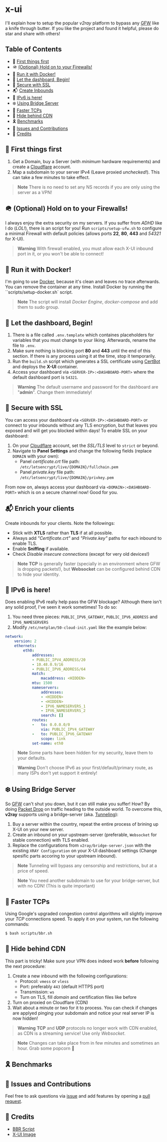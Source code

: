 # x-ui
I'll explain how to setup the popular *v2ray* platform to bypass any [GFW](https://en.wikipedia.org/wiki/Great_Firewall) like a knife through butter. If you like the project and found it helpful, please do star and share with others!

## Table of Contents
- 💫 [First things first](https://github.com/keivanipchihagh/x-ui#-first-things-first)
- 🪖 [(Optional) Hold on to your Firewalls!](https://github.com/keivanipchihagh/x-ui#-optional-hold-on-to-your-firewalls)
- 🐳 [Run it with Docker!](https://github.com/keivanipchihagh/x-ui#-run-it-with-docker)
- 🚀 [Let the dashboard, Begin!](https://github.com/keivanipchihagh/x-ui#-let-the-dashboard-begin)
- 🔐 [Secure with SSL](https://github.com/keivanipchihagh/x-ui#-secure-with-ssl)
- 📬 [Create Inbounds](https://github.com/keivanipchihagh/x-ui#-enrich-your-clients)
- 👻 [IPv6 is here!](https://github.com/keivanipchihagh/x-ui#-ipv6-is-here)
- ❄️ [Using Bridge Server](https://github.com/keivanipchihagh/x-ui#-using-bridge-server)
- 🚅 [Faster TCPs](https://github.com/keivanipchihagh/x-ui#-faster-tcps)
- 🧱 [Hide behind CDN](https://github.com/keivanipchihagh/x-ui#-hide-behind-cdn)
- 🎗️ [Benchmarks](https://github.com/keivanipchihagh/x-ui#-benchmarks)
- 🤝 [Issues and Contributions](https://github.com/keivanipchihagh/x-ui#-issues-and-contributions)
- 📖 [Credits](https://github.com/keivanipchihagh/x-ui#-credits)

## 💫 First things first
1. Get a Domain, buy a Server (with *minimum* hardware requirements) and create a [Cloudflare](https://cloudflare.com/) account.
2. Map a subdomain to your server IPv4 (Leave proxied *unchecked!*). This can take a few minutes to take effect.

> **Note**
> There is no need to set any NS records if you are only using the server as a VPN!

## 🪖 (Optional) Hold on to your Firewalls!
I always enjoy the extra security on my servers. If you suffer from *ADHD* like I do (*LOL!*), there is an script for you! Run `scripts/setup-ufw.sh` to configure a minimal Firewall with default policies (allows ports **22**, **80**, **443** and *54321* for X-UI).

> **Warning**
> With firewall enabled, you must allow each X-UI inbound port in it, or you won't be able to connect!

## 🐳 Run it with Docker! 
I'm going to use [Docker](https://www.docker.com/), because it's clean and leaves no trace afterwards. You can remove the container at any time. Install Docker by running the ``scripts/setup-docker.sh` script.

> **Note**
> The script will install *Docker Engine*, *docker-compose* and add them to sudo group.

## 🚀 Let the dashboard, Begin!
1. There is a file called `.env.template` which containes placeholders for variables that you must change to your liking. Afterwards, rename the file to `.env`.
2. Make sure nothing is blocking port **80** and **443** until the end of this section. If there is any process using it at the time, stop it temporarily.
3. Run the `build.sh` script which generates a SSL certificate using [CertBot](https://certbot.eff.org/) and deploys the **X-UI** container.
4. Access your dashboard via `<SERVER-IP>:<DASHBOARD-PORT>` where the default dashboard port is `54321`.

> **Warning**
> The default username and password for the dashboard are "**admin**". Change them immediately!

## 🔐 Secure with SSL
You can access your dashboard via `<SERVER-IP>:<DASHBOARD-PORT>` or connect to your inbounds without any TLS encryption, but that leaves you exposed and will get you blocked within days! To enable SSL on your dashboard:
1. On your [Cloudflare](https://cloudflare.com/) account, set the *SSL/TLS* level to `strict` or beyond.
2. Navigate to **Panel Settings** and change the following fields (replace `DOMAIN` with your own):
    - Panel *certificate.crt* file path: `/etc/letsencrypt/live/{DOMAIN}/fullchain.pem`
    - Panel *private.key* file path: `/etc/letsencrypt/live/{DOMAIN}/privkey.pem`

From now on, always access your dashboard via `<DOMAIN>:<DASHBOARD-PORT>` which is on a secure channel now! Good for you.

## 📬 Enrich your clients
Create inbounds for your clients. Note the followings:
- Stick with **XTLS** rather than **TLS** if at all possible.
- Always add *"Certificate.crt"* and *"Private.key"* paths for each inbound to enable TLS.
- Enable **Sniffing** if available.
- Check *Disable insecure connections* (except for very old devices!)

> **Note**
> **TCP** is generally faster (specially in an environment where GFW is dropping packets!), but **Websocket** can be configured behind CDN to hide your identity.

## 👻 IPv6 is here!
Does enabling IPv6 really help pass the GFW blockage? Although there isn't any solid proof, I've seen it work sometimes! To do so:
1. You need three pieces: `PUBLIC_IPV6_GATEWAY`, `PUBLIC_IPV6_ADDRESS` and `IPV6_NAMESERVERS`
2. Modify `/etc/netplan/50-cloud-init.yaml` like the example below:
```yaml
network:
    version: 2
    ethernets:
        eth0:
            addresses:
            - PUBLIC_IPV4_ADDRESS/20
            - 10.48.0.9/16
            - PUBLIC_IPV6_ADDRESS/64
            match:
                macaddress: <HIDDEN>
            mtu: 1500
            nameservers:
                addresses:
                - <HIDDEN>
                - <HIDDEN>
                - IPV6_NAMESERVERS_1
                - IPV6_NAMESERVERS_2
                search: []
            routes:
            -   to: 0.0.0.0/0
                via: PUBLIC_IPV4_GATEWAY
            -   to: PUBLIC_IPV6_GATEWAY
                scope: link
            set-name: eth0
```

> **Note**
> Some parts have been hidden for my security, leave them to your defaults.

> **Warning**
> Don't choose IPv6 as your first/default/primary route, as many ISPs don't yet support it entirely!

## ❄️ Using Bridge Server
So [GFW](https://en.wikipedia.org/wiki/Great_Firewall) can't shut you down, but it can still make you suffer! How? By doing [Packet Drop](https://geneva.cs.umd.edu/posts/fully-encrypted-traffic/en/) on traffic heading to the outside world. To overcome this, **v2ray** supports using a bridge-server (aka.  [Tunneling](https://traefik.io/glossary/network-tunneling/)):
1. Buy a server within the country, repeat the entire process of brining up X-UI on your new server.
2. Create an inbound on your upstream-server (preferable, `Websocket` for stable connection) with TLS enabled.
3. Replace the configurations from `v2ray/bridge-server.json` with the existing `XRAY Configuration` on your X-UI dashboard settings (Change spesific parts accoring to your upstream inbound).

> **Note**
> Tunneling will bypass any censorship and restrictions, but at a price of speed.

> **Note**
> You need another subdomain to use for your bridge-server, but with no CDN! (This is quite important)


## 🚅 Faster TCPs
Using Google's upgraded congestion control algorithms will slightly improve your *TCP* connections speed. To apply it on your system, run the following commands:
```bash
$ bash scripts/bbr.sh
```

## 🧱 Hide behind CDN
This part is tricky! Make sure your VPN does indeed work **before** following the next procedure:
1. Create a new inbound with the following configurations:
    - Protocol: `vmess` or `vless`
    - Port: preferably `443` (default HTTPS port)
    - Transmission: `ws`
    - Turn on TLS, fill *domain* and certification files like before
2. Turn on proxied on Cloudflare (CDN)
3. Wait about a minute or two for it to process. You can check if changes are applyed pinging your subdomain and notice your real server IP is now hidden!

> **Warning**
> **TCP** and **UDP** protocols no longer work with CDN enabled, as CDN is a streaming service! Use only *Websocket*.

> **Note**
> Changes can take place from in few minutes and sometimes an hour. Grab some popcorn 🍿

## 🎗️ Benchmarks

## 🤝 Issues and Contributions
Feel free to ask questions via [issue](https://github.com/keivanipchihagh/xui-trojan/issues/new) and add features by opening a [pull request](https://github.com/keivanipchihagh/xui-trojan/pulls).

## 📖 Credits
- [BBR Script](https://github.com/teddysun/across)
- [X-UI Image](https://hub.docker.com/r/enwaiax/x-ui)
